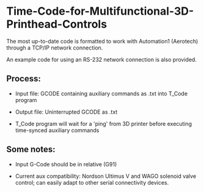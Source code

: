 # Time-Code-for-Multifunctional-3D-Printhead-Controls

The most up-to-date code is formatted to work with Automation1 (Aerotech) through a TCP/IP network connection.

An example code for using an RS-232 network connection is also provided.

## Process:

  - Input file: GCODE containing auxiliary commands as .txt into T_Code program
  
  - Output file: Uninterrupted GCODE as .txt 
  
  - T_Code program will wait for a 'ping' from 3D printer before executing time-synced auxiliary commands

## Some notes:

 - Input G-Code should be in relative (G91)
  
  - Current aux compatibility: Nordson Ultimus V and WAGO solenoid valve control; can easily adapt to other serial connectivity devices.
  
